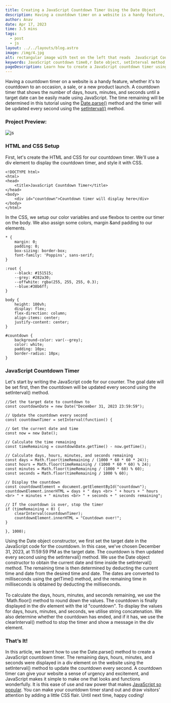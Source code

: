 ```yaml
---
title: Creating a JavaScript Countdown Timer Using the Date Object
description: Having a countdown timer on a website is a handy feature, whether it's to countdown to an occasion, a sale, or a new product launch. A countdown timer...
author: Anav
date: Apr 17, 2023
time: 3.5 mins
tags:
  - post
  - js
layout: ../../layouts/blog.astro
image: /img/4.jpg
alt: rectangular image with text on the left that reads  JavaScript Countdown Timer and an image of a simple  JavaScript Countdown Timer on the right
keywords: JavaScript countdown time0,r Date object, setInterval method, Web development , Front-end development
pageDescription: Learn how to create a JavaScript countdown timer using the Date object and the setInterval method. This tutorial will teach you how to display the remaining time until a specified date and time, and how to customize the appearance of the countdown timer using CSS. By the end of this tutorial, you'll be able to add a dynamic and engaging countdown timer to your website using JavaScript.
---
```

Having a countdown timer on a website is a handy feature, whether it's to countdown to an occasion, a sale, or a new product launch. A countdown timer that shows the number of days, hours, minutes, and seconds until a target date can be easily made using JavaScript. The time remaining will be determined in this tutorial using the [Date.parse()](https://developer.mozilla.org/en-US/docs/Web/JavaScript/Reference/Global_Objects/Date/parse) method and the timer will be updated every second using the [setInterval()](https://developer.mozilla.org/en-US/docs/Web/API/setInterval) method.

### Project Preview: 

![js](/img/4.1.gif)

### HTML and CSS Setup

First, let's create the HTML and CSS for our countdown timer. We'll use a div element to display the countdown timer, and style it with CSS.

```
<!DOCTYPE html>
<html>
<head>
    <title>JavaScript Countdown Timer</title>
</head>
<body>
    <div id="countdown">Countdown timer will display here</div>
</body>
</html>
```

In the CSS, we setup our color variables and use flexbox to centre our timer on the body. We also assign some colors, margin &and padding to our elements.

```
* {
    margin: 0;
    padding: 0;
    box-sizing: border-box;
    font-family: 'Poppins', sans-serif;
}

:root {
    --black: #151515;   
    --grey: #282a30;
    --offwhite: rgba(255, 255, 255, 0.3);
    --blue:#38b6ff;
}

body {
    height: 100vh;
    display: flex;
    flex-direction: column;
    align-items: center;
    justify-content: center;
}

#countdown {
    background-color: var(--grey);
    color: white;
    padding: 10px;
    border-radius: 10px;
}
```

### JavaScript Countdown Timer

Let's start by writing the JavaScript code for our counter. The goal date will be set first, then the countdown will be updated every second using the setInterval() method.

```
//Set the target date to countdown to
const countdownDate = new Date("December 31, 2023 23:59:59");

// Update the countdown every second
const countdownTimer = setInterval(function() {

// Get the current date and time
const now = new Date();

// Calculate the time remaining
const timeRemaining = countdownDate.getTime() - now.getTime();

// Calculate days, hours, minutes, and seconds remaining
const days = Math.floor(timeRemaining / (1000 * 60 * 60 * 24));
const hours = Math.floor(timeRemaining / (1000 * 60 * 60) % 24);
const minutes = Math.floor(timeRemaining / (1000 * 60) % 60);
const seconds = Math.floor(timeRemaining / 1000 % 60);

// Display the countdown
const countdownElement = document.getElementById("countdown");
countdownElement.innerHTML = days + " days <br> " + hours + " hours <br> " + minutes + " minutes <br> " + seconds + " seconds remaining";

// If the countdown is over, stop the timer
if (timeRemaining < 0) {
    clearInterval(countdownTimer);
    countdownElement.innerHTML = "Countdown over!";
}

}, 1000);
```

Using the Date object constructor, we first set the target date in the JavaScript code for the countdown. In this case, we've chosen December 31, 2023, at 11:59:59 PM as the target date. The countdown is then updated every second using the setInterval() method. We use the Date object constructor to obtain the current date and time inside the setInterval() method. The remaining time is then determined by deducting the current time and date from the desired time and date. The dates are converted to milliseconds using the getTime() method, and the remaining time in milliseconds is obtained by deducting the milliseconds.\
\
To calculate the days, hours, minutes, and seconds remaining, we use the `Math.floor() method to round down the values. The countdown is finally displayed in the div element with the id "countdown". To display the values for days, hours, minutes, and seconds, we utilise string concatenation. We also determine whether the countdown has ended, and if it has, we use the clearInterval() method to stop the timer and show a message in the div element.

### That’s It!

In this article, we learnt how to use the Date.parse() method to create a JavaScript countdown timer. The remaining days, hours, minutes, and seconds were displayed in a div element on the website using the setInterval() method to update the countdown every second. A countdown timer can give your website a sense of urgency and excitement, and JavaScript makes it simple to make one that looks and functions wonderfully. It is this ease of use and raw power that makes [JavaScript so popular](https://code-hl.com/why-is-javascript-so-popular-and-benefits-learning-it). You can make your countdown timer stand out and draw visitors' attention by adding a little CSS flair. Until next time, happy coding!

